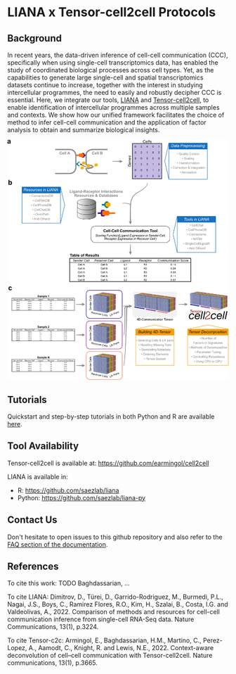 # LIANA x Tensor-cell2cell Protocols

## Background

In recent years, the data-driven inference of cell-cell communication (CCC), specifically when using single-cell transcriptomics data, has enabled the study of coordinated biological processes across cell types. Yet, as the capabilities to generate large single-cell and spatial transcriptomics datasets continue to increase, together with the interest in studying intercellular programmes, the need to easily and robustly decipher CCC is essential. Here, we integrate our tools, [LIANA](https://github.com/saezlab/liana-py) and [Tensor-cell2cell](https://github.com/earmingol/cell2cell), to enable identification of intercellular programmes across multiple samples and contexts. We show how our unified framework facilitates the choice of method to infer cell-cell communication and the application of factor analysis to obtain and summarize biological insights. 

![intro](_static/intro.png)


## Tutorials

Quickstart and step-by-step tutorials in both Python and R are available [here](https://ccc-protocols.readthedocs.io/en/latest/index.html).


## Tool Availability

Tensor-cell2cell is available at:
https://github.com/earmingol/cell2cell


LIANA is available in:
- R: https://github.com/saezlab/liana
- Python: https://github.com/saezlab/liana-py


## Contact Us

Don't hesitate to open issues to this github repository and also refer to the [FAQ section of the documentation](https://ccc-protocols.readthedocs.io/en/latest/faq.html).


## References

To cite this work: 
TODO Baghdassarian, ...

To cite LIANA:
Dimitrov, D., Türei, D., Garrido-Rodriguez, M., Burmedi, P.L., Nagai, J.S., Boys, C., Ramirez Flores, R.O., Kim, H., Szalai, B., Costa, I.G. and Valdeolivas, A., 2022. Comparison of methods and resources for cell-cell communication inference from single-cell RNA-Seq data. Nature Communications, 13(1), p.3224.

To cite Tensor-c2c:
Armingol, E., Baghdassarian, H.M., Martino, C., Perez-Lopez, A., Aamodt, C., Knight, R. and Lewis, N.E., 2022. Context-aware deconvolution of cell–cell communication with Tensor-cell2cell. Nature communications, 13(1), p.3665.

